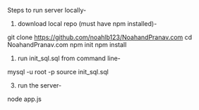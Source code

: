 Steps to run server locally-
1. download local repo (must have npm installed)-

git clone https://github.com/noahlb123/NoahandPranav.com
cd NoahandPranav.com
npm init
npm install

1. run init_sql.sql from command line-

mysql -u root -p
source init_sql.sql

3. run the server-

node app.js
